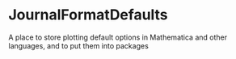 JournalFormatDefaults
=====================

A place to store plotting default options in Mathematica and other languages, and to put them into packages
